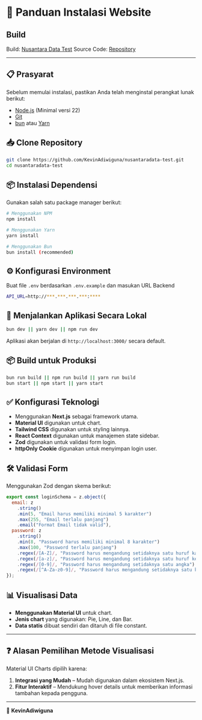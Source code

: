 
# 📌 Panduan Instalasi Website


## Build
Build: [Nusantara Data Test](https://nusantaradata-test.vercel.app/login)
Source Code: [Repository](https://github.com/KevinAdiwiguna/nusantaradata-test)

---

## 📋 Prasyarat
Sebelum memulai instalasi, pastikan Anda telah menginstal perangkat lunak berikut:

- [Node.js](https://nodejs.org/) (Minimal versi 22)
- [Git](https://git-scm.com/)
- [bun](https://bun.sh/docs/installation) atau [Yarn](https://yarnpkg.com/)

## 📥 Clone Repository
```sh
git clone https://github.com/KevinAdiwiguna/nusantaradata-test.git
cd nusantaradata-test
```

## 📦 Instalasi Dependensi
Gunakan salah satu package manager berikut:
```sh
# Menggunakan NPM
npm install

# Menggunakan Yarn
yarn install

# Menggunakan Bun
bun install (recommended)
```

## ⚙️ Konfigurasi Environment
Buat file `.env` berdasarkan `.env.example` dan masukan URL Backend
```sh
API_URL=http://***.***.***.***:****
```

## 🚀 Menjalankan Aplikasi Secara Lokal
```sh
bun dev || yarn dev || npm run dev 
```
Aplikasi akan berjalan di `http://localhost:3000/` secara default.

## 📦 Build untuk Produksi
```sh
bun run build || npm run build || yarn run build
bun start || npm start || yarn start
```

## ✅ Konfigurasi Teknologi
- Menggunakan **Next.js** sebagai framework utama.
- **Material UI** digunakan untuk chart.
- **Tailwind CSS** digunakan untuk styling lainnya.
- **React Context** digunakan untuk manajemen state sidebar.
- **Zod** digunakan untuk validasi form login.
- **httpOnly Cookie** digunakan untuk menyimpan login user.

## 🛠️ Validasi Form
Menggunakan Zod dengan skema berikut:
```js
export const loginSchema = z.object({
  email: z
    .string()
    .min(5, "Email harus memiliki minimal 5 karakter")
    .max(255, "Email terlalu panjang")
    .email("Format Email tidak valid"),
  password: z
    .string()
    .min(8, "Password harus memiliki minimal 8 karakter")
    .max(100, "Password terlalu panjang")
    .regex(/[A-Z]/, "Password harus mengandung setidaknya satu huruf kapital")
    .regex(/[a-z]/, "Password harus mengandung setidaknya satu huruf kecil")
    .regex(/[0-9]/, "Password harus mengandung setidaknya satu angka")
    .regex(/[^A-Za-z0-9]/, "Password harus mengandung setidaknya satu karakter spesial"),
});
```

## 📊 Visualisasi Data
- **Menggunakan Material UI** untuk chart.
- **Jenis chart** yang digunakan: Pie, Line, dan Bar.
- **Data statis** dibuat sendiri dan ditaruh di file constant.
---
## ❓ Alasan Pemilihan Metode Visualisasi
Material UI Charts dipilih karena:
1. **Integrasi yang Mudah** – Mudah digunakan dalam ekosistem Next.js.
2. **Fitur Interaktif** – Mendukung hover details untuk memberikan informasi tambahan kepada pengguna.
---

🚀 **KevinAdiwiguna**
